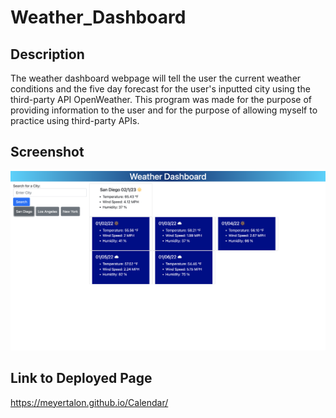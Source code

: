 # Weather_Dashboard

## Description
The weather dashboard webpage will tell the user the current weather conditions and the five day forecast for the user's inputted city using the third-party API OpenWeather. This program was made for the purpose of providing information to the user and for the purpose of allowing myself to practice using third-party APIs. 

## Screenshot
![Weatherboard](./assets/WeatherBoardScreenshot.png)

## Link to Deployed Page
https://meyertalon.github.io/Calendar/
